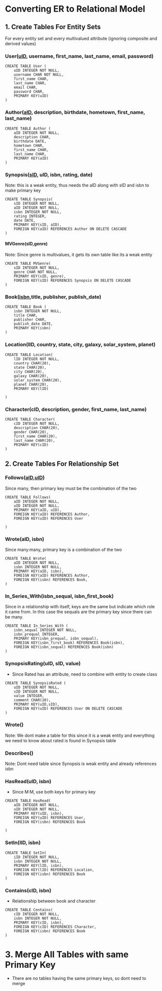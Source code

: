 # Converting ER to Relational Model

## 1. Create Tables For Entity Sets
For every entity set and every multivalued attribute (ignoring composite and derived values)

### User(<u>uID</u>, username, first_name, last_name, email, password)
```
CREATE TABLE User (
    uID INTEGER NOT NULL,
    username CHAR NOT NULL,
    first_name CHAR,
    last_name CHAR,
    email CHAR,
    password CHAR,
    PRIMARY KEY(uID)
)
```
### Author(<u>aID</u>, description, birthdate, hometown, first_name, last_name)
```
CREATE TABLE Author (
    aID INTEGER NOT NULL, 
    description CHAR, 
    birthdate DATE, 
    hometown CHAR, 
    first_name CHAR, 
    last_name CHAR, 
    PRIMARY KEY(aID)
)
```
### Synopsis(<u>sID</u>, uID, isbn, rating, date)
Note: this is a weak entity, thus needs the aID along with sID and isbn to make primary key
```
CREATE TABLE Synopsis(
    sID INTEGER NOT NULL, 
    aID INTEGER NOT NULL,
    isbn INTEGER NOT NULL, 
    rating INTEGER,
    date DATE,
    PRIMARY KEY(sID, aID),
    FOREIGN KEY(aID) REFERENCES Author ON DELETE CASCADE
)
```

#### MVGenre(sID,genre)
Note: Since genre is multivalues, it gets its own table like its a weak entity

```
CREATE TABLE MVGenre(
    sID INTEGER NOT NULL, 
    genre CHAR NOT NULL,
    PRIMARY KEY(sID, genre),
    FOREIGN KEY(sID) REFERENCES Synopsis ON DELETE CASCADE
)
```

### Book(<u>isbn</u>,title, publisher, publish_date)

```
CREATE TABLE Book (
    isbn INTEGER NOT NULL,
    title CHAR, 
    publisher CHAR, 
    publish_date DATE,
    PRIMARY KEY(isbn)
)
```

### Location(lID, country, state, city, galaxy, solar_system, planet)
```
CREATE TABLE Location(
    lID INTEGER NOT NULL,
    country CHAR(20),
    state CHAR(20),
    city CHAR(20),
    galaxy CHAR(20),
    solar_system CHAR(20),
    planet CHAR(20),
    PRIMARY KEY(lID)

)
```

### Character(cID, description, gender, first_name, last_name)
```
CREATE TABLE Character(
    cID INTEGER NOT NULL,
    description CHAR(20),
    gender CHAR(20),
    first_name CHAR(20),
    last_name CHAR(20),
    PRIMARY KEY(cID)
)
```
## 2. Create Tables For Relationship Set

### Follows(<u>aID,uID</u>)
Since many, then primary key must be the combination of the two

```
CREATE TABLE Follows(
    aID INTEGER NOT NULL,
    uID INTEGER NOT NULL,
    PRIMARY KEY(aID, uID),
    FOREIGN KEY(aID) REFERENCES Author,
    FOREIGN KEY(uID) REFERENCES User

)
```

### Wrote(aID, isbn)
Since many:many, primary key is a combination of the two

```
CREATE TABLE Wrote(
    aID INTEGER NOT NULL,
    isbn INTEGER NOT NULL,
    PRIMARY KEY(aID, isbn),
    FOREIGN KEY(aID) REFERENCES Author,
    FOREIGN KEY(isbn) REFERENCES Book,
)
```


### In_Series_With(isbn_sequal, isbn_first_book)
Since in a relationship with itself, keys are the same but indicate which role it came from. 
In this case the sequals are the primary key since there can be many.

```
CREATE TABLE In_Series_With ( 
    isbn_sequal INTEGER NOT NULL, 
    isbn_prequal INTEGER, 
    PRIMARY KEY(isbn_prequal, isbn_sequal), 
    FOREIGN KEY(isbn_first_book) REFERENCES Book(isbn), 
    FOREIGN KEY(isbn_sequal) REFERENCES Book(isbn)
) 
```

### SynopsisRating(uID, sID, value)
- Since Rated has an attribute, need to combine with entity to create class

```
CREATE TABLE SynopsisRated ( 
    uID INTEGER NOT NULL, 
    sID INTEGER NOT NULL,
    value INTEGER, 
    comment CHAR(20), 
    PRIMARY KEY(uID,sID), 
    FOREIGN KEY(uID) REFERENCES User ON DELETE CASCADE
) 
```

### Wrote()
Note: We dont make a table for this since it is a weak entity and everything we 
need to know about rated is found in Synopsis table

### Describes()
Note: Dont need table since Synopsis is weak entity and already references isbn

### HasRead(uID, isbn)
- Since M:M, use both keys for primary key

```
CREATE TABLE HasRead(
    aID INTEGER NOT NULL,
    uID INTEGER NOT NULL,
    PRIMARY KEY(uID, isbn),
    FOREIGN KEY(uID) REFERENCES User,
    FOREIGN KEY(isbn) REFERENCES Book

)
```

### SetIn(lID, isbn)
```
CREATE TABLE SetIn(
    iID INTEGER NOT NULL,
    isbn INTEGER NOT NULL, 
    PRIMARY KEY(lID, isbn),
    FOREIGN KEY(lID) REFERENCES Location,
    FOREIGN KEY(isbn) REFERENCES Book
)
```

### Contains(cID, isbn)
- Relationship between book and character

```
CREATE TABLE Contains(
    cID INTEGER NOT NULL,
    isbn INTEGER NOT NULL, 
    PRIMARY KEY(cID, isbn),
    FOREIGN KEY(cID) REFERENCES Character,
    FOREIGN KEY(isbn) REFERENCES Book
)
```

# 3. Merge All Tables with same Primary Key
- There are no tables having the same primary keys, so dont need to merge